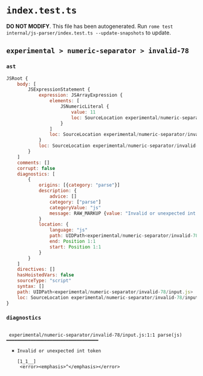 # `index.test.ts`

**DO NOT MODIFY**. This file has been autogenerated. Run `rome test internal/js-parser/index.test.ts --update-snapshots` to update.

## `experimental > numeric-separator > invalid-78`

### `ast`

```javascript
JSRoot {
	body: [
		JSExpressionStatement {
			expression: JSArrayExpression {
				elements: [
					JSNumericLiteral {
						value: 11
						loc: SourceLocation experimental/numeric-separator/invalid-78/input.js 1:1-1:6
					}
				]
				loc: SourceLocation experimental/numeric-separator/invalid-78/input.js 1:0-1:7
			}
			loc: SourceLocation experimental/numeric-separator/invalid-78/input.js 1:0-1:7
		}
	]
	comments: []
	corrupt: false
	diagnostics: [
		{
			origins: [{category: "parse"}]
			description: {
				advice: []
				category: ["parse"]
				categoryValue: "js"
				message: RAW_MARKUP {value: "Invalid or unexpected int token"}
			}
			location: {
				language: "js"
				path: UIDPath<experimental/numeric-separator/invalid-78/input.js>
				end: Position 1:1
				start: Position 1:1
			}
		}
	]
	directives: []
	hasHoistedVars: false
	sourceType: "script"
	syntax: []
	path: UIDPath<experimental/numeric-separator/invalid-78/input.js>
	loc: SourceLocation experimental/numeric-separator/invalid-78/input.js 1:0-2:0
}
```

### `diagnostics`

```

 experimental/numeric-separator/invalid-78/input.js:1:1 parse(js) ━━━━━━━━━━━━━━━━━━━━━━━━━━━━━━━━━━

  ✖ Invalid or unexpected int token

    [1_1__]
     <error><emphasis>^</emphasis></error>


```
